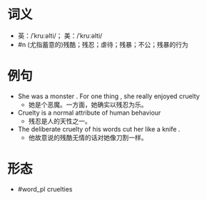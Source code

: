 # 词义
- 英：/ˈkruːəlti/； 美：/ˈkruːəlti/
- #n (尤指蓄意的)残酷；残忍；虐待；残暴；不公；残暴的行为
# 例句
- She was a monster . For one thing , she really enjoyed cruelty
	- 她是个恶魔。一方面，她确实以残忍为乐。
- Cruelty is a normal attribute of human behaviour
	- 残忍是人的天性之一。
- The deliberate cruelty of his words cut her like a knife .
	- 他故意说的残酷无情的话对她像刀割一样。
# 形态
- #word_pl cruelties
